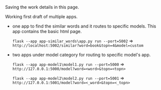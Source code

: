 Saving the work details in this page.

Working first draft of multiple apps.
* one app to find the similar words and it routes to specific models. This app contains the basic html page.
    
    `flask --app app-similar_words\app.py run --port=5002` => `http://localhost:5002/similar?word=book&topn=4&model=custom`

* two apps under model category for routing to specific model's app.
    
    `flask --app app-model1\model1.py run --port=5000` => `http://127.0.0.1:5000/model?word=<word>&topn=<topn>`
    
    `flask --app app-model2\model2.py run --port=5001` => `http://127.0.0.1:5001/model?word=<_word>&topn=<_topn>`
